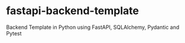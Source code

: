 # fastapi-backend-template
Backend Template in Python using FastAPI, SQLAlchemy, Pydantic and Pytest 
